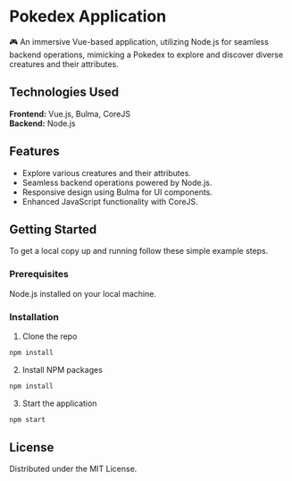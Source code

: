 # Pokedex Application

🎮 An immersive Vue-based application, utilizing Node.js for seamless backend operations, mimicking a Pokedex to explore and discover diverse creatures and their attributes.

## Technologies Used

**Frontend:** Vue.js, Bulma, CoreJS  
**Backend:** Node.js

## Features

- Explore various creatures and their attributes.
- Seamless backend operations powered by Node.js.
- Responsive design using Bulma for UI components.
- Enhanced JavaScript functionality with CoreJS.

## Getting Started

To get a local copy up and running follow these simple example steps.

### Prerequisites

Node.js installed on your local machine.

### Installation

1. Clone the repo

```sh
npm install
```

2. Install NPM packages

```sh
npm install
```

3. Start the application

```sh
npm start
```

## License

Distributed under the MIT License.
